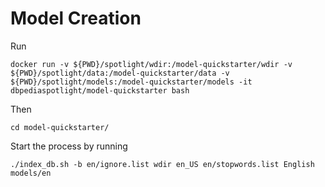 # Model Creation

Run

```
docker run -v ${PWD}/spotlight/wdir:/model-quickstarter/wdir -v ${PWD}/spotlight/data:/model-quickstarter/data -v ${PWD}/spotlight/models:/model-quickstarter/models -it dbpediaspotlight/model-quickstarter bash
```

Then

```
cd model-quickstarter/
```

Start the process by running

```
./index_db.sh -b en/ignore.list wdir en_US en/stopwords.list English models/en
```



